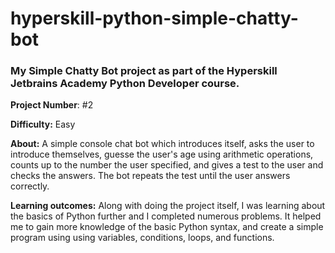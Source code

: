 # hyperskill-python-simple-chatty-bot
### My Simple Chatty Bot project as part of the Hyperskill Jetbrains Academy Python Developer course.

**Project Number**: #2

**Difficulty:** Easy

**About:** A simple console chat bot which introduces itself, asks the user to introduce themselves, guesse the user's age using arithmetic operations, counts up to the number the user specified, and gives a test to the user and checks the answers. The bot repeats the test until the user answers correctly.

**Learning outcomes:** Along with doing the project itself, I was learning about the basics of Python further and I completed numerous problems. It helped me to gain more knowledge of the basic Python syntax, and create a simple program using using variables, conditions, loops, and functions.
